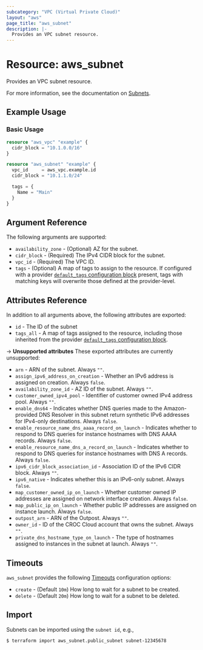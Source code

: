 ```yaml
---
subcategory: "VPC (Virtual Private Cloud)"
layout: "aws"
page_title: "aws_subnet"
description: |-
  Provides an VPC subnet resource.
---
```


# Resource: aws_subnet

Provides an VPC subnet resource.

For more information, see the documentation on [Subnets][subnets].

## Example Usage

### Basic Usage

```terraform
resource "aws_vpc" "example" {
  cidr_block = "10.1.0.0/16"
}

resource "aws_subnet" "example" {
  vpc_id     = aws_vpc.example.id
  cidr_block = "10.1.1.0/24"

  tags = {
    Name = "Main"
  }
}
```

## Argument Reference

The following arguments are supported:

* `availability_zone` - (Optional) AZ for the subnet.
* `cidr_block` - (Required) The IPv4 CIDR block for the subnet.
* `vpc_id` - (Required) The VPC ID.
* `tags` - (Optional) A map of tags to assign to the resource. If configured with a provider [`default_tags` configuration block][default-tags] present, tags with matching keys will overwrite those defined at the provider-level.

## Attributes Reference

In addition to all arguments above, the following attributes are exported:

* `id` - The ID of the subnet
* `tags_all` - A map of tags assigned to the resource, including those inherited from the provider [`default_tags` configuration block][default-tags].

->  **Unsupported attributes**
These exported attributes are currently unsupported:

* `arn` - ARN of the subnet. Always `""`.
* `assign_ipv6_address_on_creation` - Whether an IPv6 address is assigned on creation. Always `false`.
* `availability_zone_id` - AZ ID of the subnet. Always `""`.
* `customer_owned_ipv4_pool` - Identifier of customer owned IPv4 address pool. Always `""`.
* `enable_dns64` - Indicates whether DNS queries made to the Amazon-provided DNS Resolver in this subnet return synthetic IPv6 addresses for IPv4-only destinations. Always `false`.
* `enable_resource_name_dns_aaaa_record_on_launch` - Indicates whether to respond to DNS queries for instance hostnames with DNS AAAA records. Always `false`.
* `enable_resource_name_dns_a_record_on_launch` - Indicates whether to respond to DNS queries for instance hostnames with DNS A records. Always `false`.
* `ipv6_cidr_block_association_id` - Association ID of the IPv6 CIDR block. Always `""`.
* `ipv6_native` - Indicates whether this is an IPv6-only subnet. Always `false`.
* `map_customer_owned_ip_on_launch` - Whether customer owned IP addresses are assigned on network interface creation. Always `false`.
* `map_public_ip_on_launch` - Whether public IP addresses are assigned on instance launch. Always `false`.
* `outpost_arn` - ARN of the Outpost. Always `""`.
* `owner_id` - ID of the CROC Cloud account that owns the subnet. Always `""`.
* `private_dns_hostname_type_on_launch` - The type of hostnames assigned to instances in the subnet at launch. Always `""`.

## Timeouts

`aws_subnet` provides the following [Timeouts](https://www.terraform.io/docs/configuration/blocks/resources/syntax.html#operation-timeouts)
configuration options:

- `create` - (Default `10m`) How long to wait for a subnet to be created.
- `delete` - (Default `20m`) How long to wait for a subnet to be deleted.

## Import

Subnets can be imported using the `subnet id`, e.g.,

```
$ terraform import aws_subnet.public_subnet subnet-12345678
```

[default-tags]: https://www.terraform.io/docs/providers/aws/index.html#default_tags-configuration-block
[subnets]: https://docs.cloud.croc.ru/en/services/networks/subnets.html
